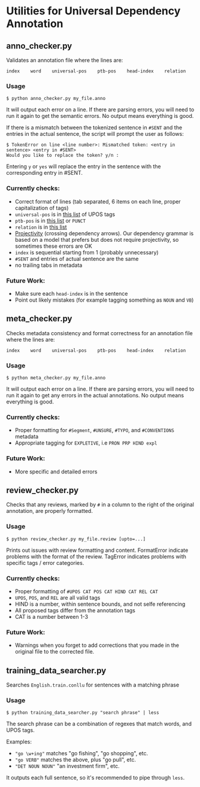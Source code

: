 # Utilities for Universal Dependency Annotation
## anno_checker.py
Validates an annotation file where the lines are:
```
index    word    universal-pos    ptb-pos    head-index    relation
```
### Usage
```
$ python anno_checker.py my_file.anno
```
It will output each error on a line. If there are parsing errors, you will need to run it again to get the semantic errors. No output means everything is good.

If there is a mismatch between the tokenized sentence in `#SENT` and the entries in the actual sentence, the script will prompt the user as follows:
```
$ TokenError on line <line number>: Mismatched token: <entry in sentence> <entry in #SENT>
Would you like to replace the token? y/n : 
```
Entering `y` or `yes` will replace the entry in the sentence with the corresponding entry in #SENT.

### Currently checks:
* Correct format of lines (tab separated, 6 items on each line, proper capitalization of tags)
* `universal-pos` is in [this list](http://universaldependencies.github.io/docs/en/pos/all.html) of UPOS tags
* `ptb-pos` is in [this list](https://www.ling.upenn.edu/courses/Fall_2003/ling001/penn_treebank_pos.html) or `PUNCT`
* `relation` is in [this list](http://universaldependencies.github.io/docs/en/dep/all.html)
* [Projectivity](http://en.wikipedia.org/wiki/Discontinuity_\(linguistics\)) (crossing dependency arrows). 
  Our dependency grammar is based on a model that prefers but does not require projectivity, so sometimes these 
  errors are OK
* `index` is sequential starting from 1 (probably unnecessary)
* `#SENT` and entries of actual sentence are the same
* no trailing tabs in metadata

### Future Work:
* Make sure each `head-index` is in the sentence
* Point out likely mistakes (for example tagging something as `NOUN` and `VB`)

## meta_checker.py
Checks metadata consistency and format correctness for an annotation file where the lines are:
```
index    word    universal-pos    ptb-pos    head-index    relation
```
### Usage
```
$ python meta_checker.py my_file.anno
```
It will output each error on a line. If there are parsing errors, you will need to run it again to get any errors in the actual annotations. No output means everything is good.

### Currently checks:
* Proper formatting for `#Segment`, `#UNSURE`, `#TYPO`, and `#CONVENTIONS` metadata
* Appropriate tagging for `EXPLETIVE`, i.e `PRON PRP HIND expl`

### Future Work:
* More specific and detailed errors

## review_checker.py
Checks that any reviews, marked by `#` in a column to the right of the original annotation, are properly formatted.
### Usage
```
$ python review_checker.py my_file.review [upto=...]
```
Prints out issues with review formatting and content.
FormatError indicate problems with the format of the review.
TagError indicates problems with specific tags / error categories.

### Currently checks:
* Proper formatting of `#UPOS CAT POS CAT HIND CAT REL CAT`
* `UPOS`, `POS`, and `REL` are all valid tags
* HIND is a number, within sentence bounds, and not selfe referencing
* All proposed tags differ from the annotation tags
* CAT is a number between 1-3

### Future Work:
* Warnings when you forget to add corrections that you made in the original file to the corrected file.

## training_data_searcher.py
Searches `English.train.conllu` for sentences with a matching phrase
### Usage
```
$ python training_data_searcher.py "search phrase" | less
```
The search phrase can be a combination of regexes that match words, and UPOS tags.

Examples:
* `"go \w+ing"` matches "go fishing", "go shopping", etc.
* `"go VERB"` matches the above, plus "go pull", etc.
* `"DET NOUN NOUN"` "an investment firm", etc.

It outputs each full sentence, so it's recommended to pipe through `less`.
